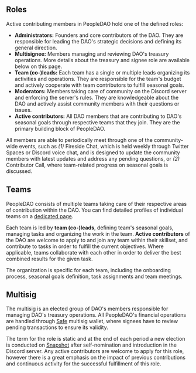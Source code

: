<!-- @TODO: Format and rewrite everything -->

<script>
	import {LINK_TOOL_GNOSISSAFE, LINK_TOOL_SNAPSHOT} from "$lib/link/constants/toolLinks.constants.ts"
</script>

## Roles

Active contributing members in PeopleDAO hold one of the defined roles:

- **Administrators:** Founders and core contributors of the DAO. They are responsible for leading the DAO's strategic decisions and defining its general direction.
- **Multisignee:** Members managing and reviewing DAO's treasury operations. More details about the treasury and signee role are available below on this page.
- **Team (co-)leads:** Each team has a single or multiple leads organizing its activities and operations. They are responsible for the team's budget and actively cooperate with team contributors to fulfill seasonal goals.
- **Moderators:** Members taking care of community on the Discord server and enforcing the server's rules. They are knowledgeable about the DAO and actively assist community members with their questions or issues.
- **Active contributors:** All DAO members that are contributing to DAO's seasonal goals through respective teams that they join. They are the primary building block of PeopleDAO.

All members are able to periodically meet through one of the community-wide events, such as _(1)_ Fireside Chat, which is held weekly through Twitter Spaces or Discord voice chat, and is designed to update the community members with latest updates and address any pending questions, or _(2)_ Contributor Call, where team-related progress on seasonal goals is discussed.

## Teams

PeopleDAO consists of multiple teams taking care of their respective areas of contribution within the DAO. You can find detailed profiles of individual teams on a [dedicated page](/teams).

Each team is led by **team (co-)leads**, defining team's seasonal goals, managing tasks and organizing the work in the team. **Active contributors** of the DAO are welcome to apply to and join any team within their skillset, and contribute to tasks in order to fulfill the current objectives. Where applicable, teams collaborate with each other in order to deliver the best combined results for the given task.

The organization is specific for each team, including the onboarding process, seasonal goals definition, task assignments and team meetings.

## Multisig

The multisig is an elected group of DAO's members responsible for managing DAO's treasury operations. All PeopleDAO's financial operations are handled through <a href={LINK_TOOL_GNOSISSAFE} target="_blank">Safe</a> multisig wallet, where signees have to review pending transactions to ensure its validity.

The term for the role is static and at the end of each period a new election is conducted on <a href={LINK_TOOL_SNAPSHOT} target="_blank">Snapshot</a> after self-nomination and introduction in the Discord server. Any active contributors are welcome to apply for this role, however there is a great emphasis on the impact of previous contributions and continuous activity for the successful fulfillment of this role.
